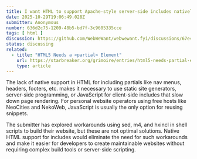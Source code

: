 ```yaml
---
title: I want HTML to support Apache-style server-side includes natively
date: 2025-10-29T19:06:49.028Z
submitter: Anonymous
number: 636d2c75-1209-48b5-bd7f-3c9605335cce
tags: [ html ]
discussion: https://github.com/WebWeWant/webwewant.fyi/discussions/67e412442b9c6a0088e66979
status: discussing
related:
  - title: "HTML5 Needs a <partial> Element"
    url: https://starbreaker.org/grimoire/entries/html5-needs-partial-element/index.html
    type: article
---
```


The lack of native support in HTML for including partials like nav menus, headers, footers, etc. makes it necessary to use static site generators, server-side programming, or JavaScript for client-side includes that slow down page rendering. For personal website operators using free hosts like NeoCities and NekoWeb, JavaScript is usually the only option for reusing snippets.

The submitter has explored workarounds using sed, m4, and hxincl in shell scripts to build their website, but these are not optimal solutions. Native HTML support for includes would eliminate the need for such workarounds and make it easier for developers to create maintainable websites without requiring complex build tools or server-side scripting.
